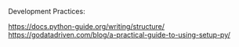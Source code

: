 


Development Practices:


https://docs.python-guide.org/writing/structure/
https://godatadriven.com/blog/a-practical-guide-to-using-setup-py/